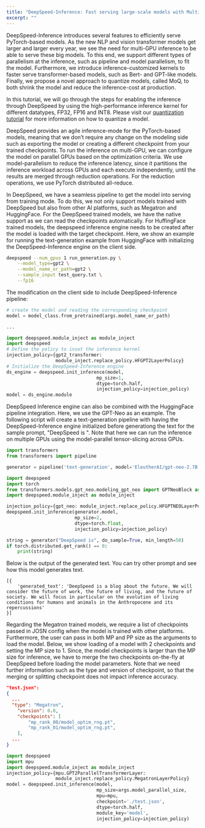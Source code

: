 ```yaml
---
title: "DeepSpeed-Inference: Fast serving large-scale models with Multi-GPU inference and quantization support"
excerpt: ""
---
```


DeepSpeed-Inference introduces several features to efficiently serve PyTorch-based models. As the new NLP and vision transformer models get larger and larger every year, we see the need for multi-GPU inference to be able to serve these big models. To this end, we support different types of parallelism at the inference, such as pipeline and model parallelism, to fit the model. Furthermore, we introduce inference-customized kernels to faster serve transformer-based models, such as Bert- and GPT-like models. Finally, we propose a novel approach to quantize models, called MoQ, to both shrink the model and reduce the inference-cost at production.

In this tutorial, we will go through the steps for enabling the inference through DeepSpeed by using the high-performance inference kernel for different datatypes, FP32, FP16 and INT8. Please visit our [quantization tutorial](https://www.deepspeed.ai/tutorials/MoQ-tutorial/) for more information on how to quantize a model.

DeepSpeed provides an agile inference-mode for the PyTorch-based models, meaning that we don’t require any change on the modeling side such as exporting the model or creating a different checkpoint from your trained checkpoints. To run the inference on multi-GPU, we can configure the model on parallel GPUs based on the optimization criteria. We use model-parallelism to reduce the inference latency, since it partitions the inference workload across GPUs and each execute independently, until the results are merged through reduction operations. For the reduction operations, we use PyTorch distributed all-reduce.

In DeepSpeed, we have a seamless pipeline to get the model into serving from training mode. To do this, we not only support models trained with DeepSpeed but also from other AI platforms, such as Megatron and HuggingFace. For the DeepSpeed trained models, we have the native support as we can read the checkpoints automatically. For HuffingFace trained models, the deepspeed inference engine needs to be created after the model is loaded with the target checkpoint. Here, we show an example for running the text-generation example from HuggingFace with initializing the DeepSpeed-Inference engine on the client side.

```bash
deepspeed --num_gpus 1 run_generation.py \
    --model_type=gpt2 \
    --model_name_or_path=gpt2 \
    --sample_input test_query.txt \
    --fp16
```

The modification on the client side to include DeepSpeed-Inference pipeline:

```python
# create the model and reading the corresponding checkpoint
model = model_class.from_pretrained(args.model_name_or_path)

...

import deepspeed.module_inject as module_inject
import deepspeed
# Define the policy to inset the inference kernel
injection_policy={gpt2_transformer:
                  module_inject.replace_policy.HFGPT2LayerPolicy}
# Initialize the DeepSpeed-Inference engine
ds_engine = deepspeed.init_inference(model,
                                 mp_size=1,
                                 dtype=torch.half,
                                 injection_policy=injection_policy)
model = ds_engine.module
```

DeepSpeed Inference engine can also be combined with the HuggingFace pipeline integration. Here, we use the GPT-Neo as an example. The following script will create a text-generation pipeline with having the DeepSpeed-Inference engine initialized before generationg the text for the sample prompt, "DeepSpeed is ". Note that here we can run the inference on multiple GPUs using the model-parallel tensor-slicing across GPUs.

```python
import transformers
from transformers import pipeline

generator = pipeline('text-generation', model='EleutherAI/gpt-neo-2.7B')

import deepspeed
import torch
from transformers.models.gpt_neo.modeling_gpt_neo import GPTNeoBlock as gpt_neo
import deepspeed.module_inject as module_inject

injection_policy={gpt_neo: module_inject.replace_policy.HFGPTNEOLayerPolicy}
deepspeed.init_inference(generator.model,
                         mp_size=2,
                         dtype=torch.float,
                         injection_policy=injection_policy)

string = generator("DeepSpeed is", do_sample=True, min_length=50)
if torch.distributed.get_rank() == 0:
    print(string)

```

Below is the output of the generated text. You can try other prompt and see how this model generates text.

```log
[{
    'generated_text': 'DeepSpeed is a blog about the future. We will consider the future of work, the future of living, and the future of society. We will focus in particular on the evolution of living conditions for humans and animals in the Anthropocene and its repercussions'
}]
```

Regarding the Megatron trained models, we require a list of checkpoints passed in JOSN config when the model is trained with other platforms. Furthermore, the user can pass in both MP and PP size as the arguments to load the model. Below, we show loading of a model with 2 checkpoints and setting the MP size to 1. Since, the model checkpoints is larger than the MP size for inference, we have to merge the two checkpoints on-the-fly at DeepSpeed before loading the model parameters. Note that we need further information such as the type and version of checkpoint, so that the merging or splitting checkpoint does not impact inference accuracy.



```json
"test.json":
{
  ...
  "type": "Megatron",
    "version": 0.0,
    "checkpoints": [
        "mp_rank_00/model_optim_rng.pt",
        "mp_rank_01/model_optim_rng.pt",
    ],
  ...
}
```

```python
import deepspeed
import mpu
import deepspeed.module_inject as module_inject
injection_policy={mpu.GPT2ParallelTransformerLayer:
                  module_inject.replace_policy.MegatronLayerPolicy}
model = deepspeed.init_inference(model,
                                 mp_size=args.model_parallel_size,
                                 mpu=mpu,
                                 checkpoint='./test.json',
                                 dtype=torch.half,
                                 module_key='model',
                                 injection_policy=injection_policy)
```
